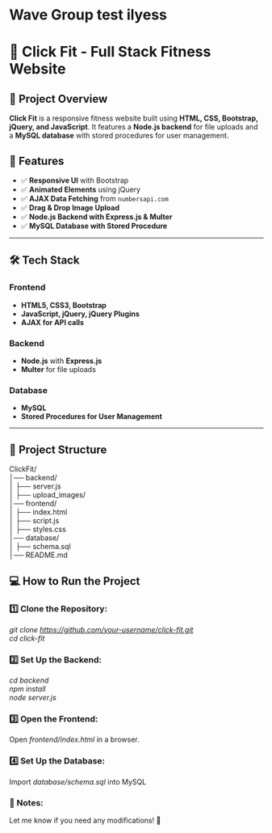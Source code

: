 # Wave Group test ilyess

# 📘 Click Fit - Full Stack Fitness Website

## 📌 Project Overview
**Click Fit** is a responsive fitness website built using **HTML, CSS, Bootstrap, jQuery, and JavaScript**. It features a **Node.js backend** for file uploads and a **MySQL database** with stored procedures for user management.

## 🚀 Features
- ✅ **Responsive UI** with Bootstrap  
- ✅ **Animated Elements** using jQuery  
- ✅ **AJAX Data Fetching** from `numbersapi.com`  
- ✅ **Drag & Drop Image Upload**  
- ✅ **Node.js Backend with Express.js & Multer**  
- ✅ **MySQL Database with Stored Procedure**  

---

## 🛠 Tech Stack
### **Frontend**
- **HTML5, CSS3, Bootstrap**
- **JavaScript, jQuery, jQuery Plugins**
- **AJAX for API calls**

### **Backend**
- **Node.js** with **Express.js**
- **Multer** for file uploads

### **Database**
- **MySQL**
- **Stored Procedures for User Management**

---

## 📂 Project Structure
ClickFit/  
│── backend/                  
│   ├── server.js             
│   ├── upload_images/        
│── frontend/                
│   ├── index.html            
│   ├── script.js               
│   ├── styles.css         
│── database/                  
│   ├── schema.sql            
│── README.md    

## 💻 How to Run the Project

### **1️⃣ Clone the Repository:**
*git clone https://github.com/your-username/click-fit.git*  
*cd click-fit*  

### **2️⃣ Set Up the Backend:**
*cd backend*  
*npm install*  
*node server.js*  

### **3️⃣ Open the Frontend:**

Open *frontend/index.html* in a browser.

### **4️⃣ Set Up the Database:**
Import *database/schema.sql* into MySQL

### 📌 Notes:
Let me know if you need any modifications! 🚀
